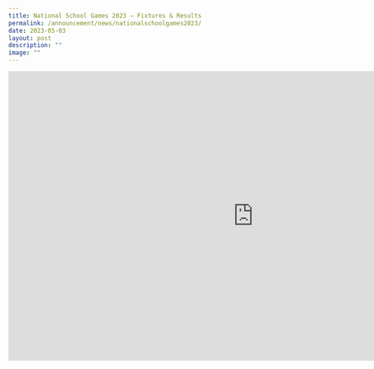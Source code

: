 ```yaml
---
title: National School Games 2023 – Fixtures & Results
permalink: /announcement/news/nationalschoolgames2023/
date: 2023-05-03
layout: post
description: ""
image: ""
---
```

<iframe allowfullscreen="true" height="580" width="980" frameborder="0" src="https://docs.google.com/presentation/d/e/2PACX-1vRphXMEyuzEwpKj5hAlEUKpvS4uyLA_ptzIDhg3BSje9Rwjk8A7vuVuLUFw33LG3lu_UHNfHul4oIbJ/embed?start=true&amp;loop=true&amp;delayms=60000"></iframe>